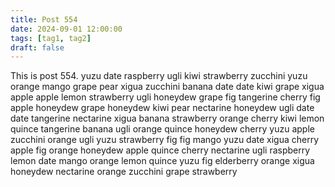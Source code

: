 ```yaml
---
title: Post 554
date: 2024-09-01 12:00:00
tags: [tag1, tag2]
draft: false
---
```

This is post 554.
yuzu
date
raspberry
ugli
kiwi
strawberry
zucchini
yuzu
orange
mango
grape
pear
xigua
zucchini
banana
date
date
kiwi
grape
xigua
apple
apple
lemon
strawberry
ugli
honeydew
grape
fig
tangerine
cherry
fig
apple
honeydew
grape
honeydew
kiwi
pear
nectarine
honeydew
ugli
date
date
tangerine
nectarine
xigua
banana
strawberry
orange
cherry
kiwi
lemon
quince
tangerine
banana
ugli
orange
quince
honeydew
cherry
yuzu
apple
zucchini
orange
ugli
yuzu
strawberry
fig
fig
mango
yuzu
date
xigua
cherry
apple
fig
orange
honeydew
apple
quince
cherry
nectarine
ugli
raspberry
lemon
date
mango
orange
lemon
quince
yuzu
fig
elderberry
orange
xigua
honeydew
nectarine
orange
zucchini
grape
strawberry

